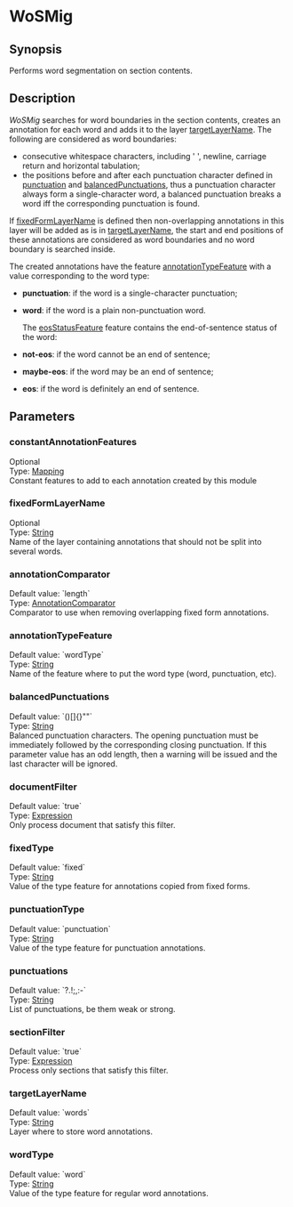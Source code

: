 <h1 class="module">WoSMig</h1>

## Synopsis

Performs word segmentation on section contents.

## Description

*WoSMig* searches for word boundaries in the section contents, creates an annotation for each word and adds it to the layer <a href="#targetLayerName" class="param">targetLayerName</a>. The following are considered as word boundaries:
  
* consecutive whitespace characters, including ' ', newline, carriage return and horizontal tabulation;
* the positions before and after each punctuation character defined in <a href="#punctuation" class="param">punctuation</a> and <a href="#balancedPunctuations" class="param">balancedPunctuations</a>, thus a punctuation character always form a single-character word, a balanced punctuation breaks a word iff the corresponding punctuation is found.



If <a href="#fixedFormLayerName" class="param">fixedFormLayerName</a> is defined then non-overlapping annotations in this layer will be added as is in <a href="#targetLayerName" class="param">targetLayerName</a>, the start and end positions of these annotations are considered as word boundaries and no word boundary is searched inside.

The created annotations have the feature <a href="#annotationTypeFeature" class="param">annotationTypeFeature</a> with a value corresponding to the word type:
  
* **punctuation**: if the word is a single-character punctuation;
* **word**: if the word is a plain non-punctuation word.


  The <a href="#eosStatusFeature" class="param">eosStatusFeature</a> feature contains the end-of-sentence status of the word:
  
* **not-eos**: if the word cannot be an end of sentence;
* **maybe-eos**: if the word may be an end of sentence;
* **eos**: if the word is definitely an end of sentence.



## Parameters

<a name="constantAnnotationFeatures">

### constantAnnotationFeatures

<div class="param-level param-level-optional">Optional
</div>
<div class="param-type">Type: <a href="../converter/fr.inra.maiage.bibliome.alvisnlp.core.module.types.Mapping" class="converter">Mapping</a>
</div>
Constant features to add to each annotation created by this module

<a name="fixedFormLayerName">

### fixedFormLayerName

<div class="param-level param-level-optional">Optional
</div>
<div class="param-type">Type: <a href="../converter/java.lang.String" class="converter">String</a>
</div>
Name of the layer containing annotations that should not be split into several words.

<a name="annotationComparator">

### annotationComparator

<div class="param-level param-level-default-value">Default value: `length`
</div>
<div class="param-type">Type: <a href="../converter/fr.inra.maiage.bibliome.alvisnlp.core.corpus.AnnotationComparator" class="converter">AnnotationComparator</a>
</div>
Comparator to use when removing overlapping fixed form annotations.

<a name="annotationTypeFeature">

### annotationTypeFeature

<div class="param-level param-level-default-value">Default value: `wordType`
</div>
<div class="param-type">Type: <a href="../converter/java.lang.String" class="converter">String</a>
</div>
Name of the feature where to put the word type (word, punctuation, etc).

<a name="balancedPunctuations">

### balancedPunctuations

<div class="param-level param-level-default-value">Default value: `()[]{}""`
</div>
<div class="param-type">Type: <a href="../converter/java.lang.String" class="converter">String</a>
</div>
Balanced punctuation characters. The opening punctuation must be immediately followed by the corresponding closing punctuation. If this parameter value has an odd length, then a warning will be issued and the last character will be ignored.

<a name="documentFilter">

### documentFilter

<div class="param-level param-level-default-value">Default value: `true`
</div>
<div class="param-type">Type: <a href="../converter/fr.inra.maiage.bibliome.alvisnlp.core.corpus.expressions.Expression" class="converter">Expression</a>
</div>
Only process document that satisfy this filter.

<a name="fixedType">

### fixedType

<div class="param-level param-level-default-value">Default value: `fixed`
</div>
<div class="param-type">Type: <a href="../converter/java.lang.String" class="converter">String</a>
</div>
Value of the type feature for annotations copied from fixed forms.

<a name="punctuationType">

### punctuationType

<div class="param-level param-level-default-value">Default value: `punctuation`
</div>
<div class="param-type">Type: <a href="../converter/java.lang.String" class="converter">String</a>
</div>
Value of the type feature for punctuation annotations.

<a name="punctuations">

### punctuations

<div class="param-level param-level-default-value">Default value: `?.!;,:-`
</div>
<div class="param-type">Type: <a href="../converter/java.lang.String" class="converter">String</a>
</div>
List of punctuations, be them weak or strong.

<a name="sectionFilter">

### sectionFilter

<div class="param-level param-level-default-value">Default value: `true`
</div>
<div class="param-type">Type: <a href="../converter/fr.inra.maiage.bibliome.alvisnlp.core.corpus.expressions.Expression" class="converter">Expression</a>
</div>
Process only sections that satisfy this filter.

<a name="targetLayerName">

### targetLayerName

<div class="param-level param-level-default-value">Default value: `words`
</div>
<div class="param-type">Type: <a href="../converter/java.lang.String" class="converter">String</a>
</div>
Layer where to store word annotations.

<a name="wordType">

### wordType

<div class="param-level param-level-default-value">Default value: `word`
</div>
<div class="param-type">Type: <a href="../converter/java.lang.String" class="converter">String</a>
</div>
Value of the type feature for regular word annotations.

